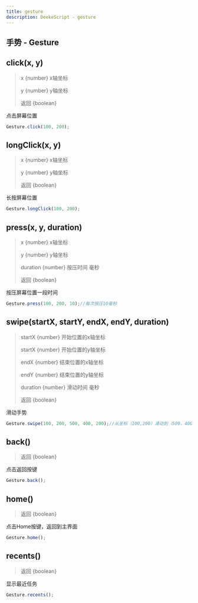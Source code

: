 ```yaml
---
title: gesture
description: DeekeScript - gesture
---
```


## 手势 - Gesture

## click(x, y)
> x {number} x轴坐标
> 
> y {number} y轴坐标
> 
> 返回 {boolean}

点击屏幕位置

```javascript
Gesture.click(100, 200);
```

## longClick(x, y)
> x {number} x轴坐标
> 
> y {number} y轴坐标
> 
> 返回 {boolean}

长按屏幕位置

```javascript
Gesture.longClick(100, 200);
```

## press(x, y, duration)
> x {number} x轴坐标
> 
> y {number} y轴坐标
> 
> duration {number} 按压时间  毫秒
> 
> 返回 {boolean}

按压屏幕位置一段时间

```javascript
Gesture.press(100, 200, 10);//每次按压10毫秒
```

## swipe(startX, startY, endX, endY, duration)
> startX {number} 开始位置的x轴坐标
> 
> startX {number} 开始位置的y轴坐标
> 
> endX {number} 结束位置的x轴坐标
> 
> endY {number} 结束位置的y轴坐标
> 
> duration {number} 滑动时间  毫秒
> 
> 返回 {boolean}

滑动手势

```javascript
Gesture.swipe(100, 200, 500, 400, 200);//从坐标（100,200）滑动到（500，400），执行时间为200毫秒
```

## back()
> 返回 {boolean}

点击返回按键

```javascript
Gesture.back();
```

## home()
> 返回 {boolean}

点击Home按键，返回到主界面

```javascript
Gesture.home();
```

## recents()
> 返回 {boolean}

显示最近任务

```javascript
Gesture.recents();
```
